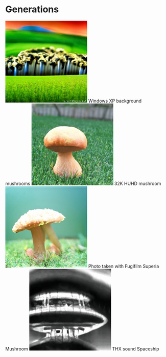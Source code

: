 # Generations

![](/images/Windows_XP_background_Mushroom.png?raw=true)
Windows XP background mushrooms
![](/images/32K_HUHD_Mushroom.png?raw=true)
32K HUHD mushroom
![](/images/photo_taken_with_Fugifilm_Superia_Mushroom.png?raw=true)
Photo taken with Fugifilm Superia Mushroom
![](/images/THX_sound_Spaceship.png?raw=true)
THX sound Spaceship
